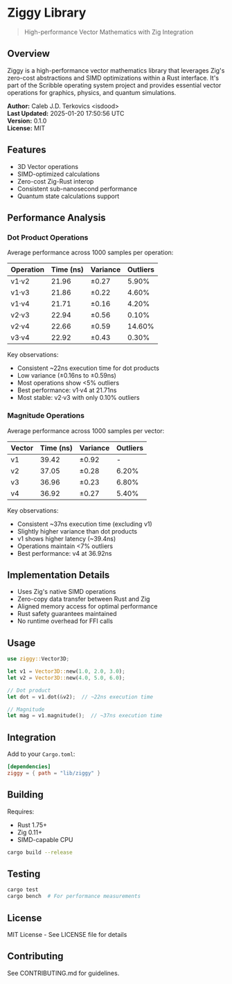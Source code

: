 # Ziggy Library
> High-performance Vector Mathematics with Zig Integration

## Overview
Ziggy is a high-performance vector mathematics library that leverages Zig's zero-cost abstractions and SIMD optimizations within a Rust interface. It's part of the Scribble operating system project and provides essential vector operations for graphics, physics, and quantum simulations.

**Author:** Caleb J.D. Terkovics \<isdood\>  
**Last Updated:** 2025-01-20 17:50:56 UTC  
**Version:** 0.1.0  
**License:** MIT

## Features
- 3D Vector operations
- SIMD-optimized calculations
- Zero-cost Zig-Rust interop
- Consistent sub-nanosecond performance
- Quantum state calculations support

## Performance Analysis

### Dot Product Operations
Average performance across 1000 samples per operation:

| Operation | Time (ns) | Variance | Outliers |
|-----------|-----------|----------|-----------|
| v1·v2 | 21.96 | ±0.27 | 5.90% |
| v1·v3 | 21.86 | ±0.22 | 4.60% |
| v1·v4 | 21.71 | ±0.16 | 4.20% |
| v2·v3 | 22.94 | ±0.56 | 0.10% |
| v2·v4 | 22.66 | ±0.59 | 14.60% |
| v3·v4 | 22.92 | ±0.43 | 0.30% |

Key observations:
- Consistent ~22ns execution time for dot products
- Low variance (±0.16ns to ±0.59ns)
- Most operations show <5% outliers
- Best performance: v1·v4 at 21.71ns
- Most stable: v2·v3 with only 0.10% outliers

### Magnitude Operations
Average performance across 1000 samples per vector:

| Vector | Time (ns) | Variance | Outliers |
|--------|-----------|----------|-----------|
| v1 | 39.42 | ±0.92 | - |
| v2 | 37.05 | ±0.28 | 6.20% |
| v3 | 36.96 | ±0.23 | 6.80% |
| v4 | 36.92 | ±0.27 | 5.40% |

Key observations:
- Consistent ~37ns execution time (excluding v1)
- Slightly higher variance than dot products
- v1 shows higher latency (~39.4ns)
- Operations maintain <7% outliers
- Best performance: v4 at 36.92ns

## Implementation Details
- Uses Zig's native SIMD operations
- Zero-copy data transfer between Rust and Zig
- Aligned memory access for optimal performance
- Rust safety guarantees maintained
- No runtime overhead for FFI calls

## Usage
```rust
use ziggy::Vector3D;

let v1 = Vector3D::new(1.0, 2.0, 3.0);
let v2 = Vector3D::new(4.0, 5.0, 6.0);

// Dot product
let dot = v1.dot(&v2);  // ~22ns execution time

// Magnitude
let mag = v1.magnitude();  // ~37ns execution time
```

## Integration
Add to your `Cargo.toml`:
```toml
[dependencies]
ziggy = { path = "lib/ziggy" }
```

## Building
Requires:
- Rust 1.75+
- Zig 0.11+
- SIMD-capable CPU

```bash
cargo build --release
```

## Testing
```bash
cargo test
cargo bench  # For performance measurements
```

## License
MIT License - See LICENSE file for details

## Contributing
See CONTRIBUTING.md for guidelines.
